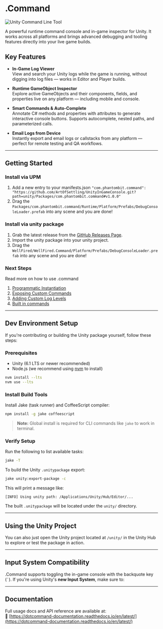 # .Command

![Unity Command Line Tool](https://dotcommand-documentation.readthedocs.io/en/latest/_images/suggestions.svg)

A powerful runtime command console and in-game inspector for Unity. It works across all platforms and brings advanced debugging and tooling features directly into your live game builds.

## Key Features

- **In-Game Log Viewer**  
  View and search your Unity logs while the game is running, without digging into log files — works in Editor and Player builds.

- **Runtime GameObject Inspector**  
  Explore active GameObjects and their components, fields, and properties live on any platform — including mobile and console.

- **Smart Commands & Auto-Complete**  
  Annotate C# methods and properties with attributes to generate interactive console buttons. Supports autocomplete, nested paths, and parameterized calls.

- **Email Logs from Device**  
  Instantly export and email logs or callstacks from any platform — perfect for remote testing and QA workflows.

---

## Getting Started

### Install via UPM
1. Add a new entry to your manifests.json
`"com.phantombit.command": "https://github.com/ArtOfSettling/UnityInGameConsole.git?path=unity/Packages/com.phantombit.command#v1.0.0"`
2. Drag the `Packages/com.phantombit.command/Runtime/Platform/Prefabs/DebugConsoleLoader.prefab` into any scene and you are done!

### Install via unity package
1. Grab the latest release from the [GitHub Releases Page](https://github.com/ArtOfSettling/dotCommand/releases).
2. Import the unity package into your unity project.
3. Drag the `WellFired/WellFired.Command/Platform/Prefabs/DebugConsoleLoader.prefab` into any scene and you are done!

### Next Steps
Read more on how to use .command
1. [Programmatic Instantiation](https://dotcommand-documentation.readthedocs.io/en/latest/learn/step_by_step/quick_start.html)
2. [Exposing Custom Commands](https://dotcommand-documentation.readthedocs.io/en/latest/learn/step_by_step/custom_commands.html#introduction)
3. [Adding Custom Log Levels](https://dotcommand-documentation.readthedocs.io/en/latest/learn/step_by_step/logs_and_filters.html#introduction)
4. [Built in commands](https://dotcommand-documentation.readthedocs.io/en/latest/learn/step_by_step/built_in_commands.html)

---

## Dev Environment Setup

If you're contributing or building the Unity package yourself, follow these steps:

### Prerequisites

- Unity (6.1 LTS or newer recommended)
- Node.js (we recommend using [nvm](https://github.com/nvm-sh/nvm) to install)

```bash
nvm install --lts
nvm use --lts
```

### Install Build Tools

Install Jake (task runner) and CoffeeScript compiler:

```bash
npm install -g jake coffeescript
```

> **Note:** Global install is required for CLI commands like `jake` to work in terminal.

### Verify Setup

Run the following to list available tasks:

```bash
jake -T
```

To build the Unity `.unitypackage` export:

```bash
jake unity:export-package -c
```

This will print a message like:

```
[INFO] Using unity path: /Applications/Unity/Hub/Editor/...
```

The built `.unitypackage` will be located under the `unity/` directory.

---

## Using the Unity Project

You can also just open the Unity project located at `/unity/` in the Unity Hub to explore or test the package in action.

---

## Input System Compatibility

.Command supports toggling the in-game console with the backquote key (`` ` ``). If you're using Unity's **new Input System**, make sure to:

---

## Documentation

Full usage docs and API reference are available at:  
📖 [https://dotcommand-documentation.readthedocs.io/en/latest/](https://dotcommand-documentation.readthedocs.io/en/latest/)
